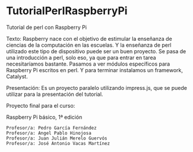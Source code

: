 TutorialPerlRaspberryPi
=======================

Tutorial de perl con Raspberry Pi

Texto: 
	Raspberry nace con el objetivo de estimular la enseñanza de ciencias de la computación en las escuelas.
Y la enseñanza de perl utilizado este tipo de dispositivo puede ser un buen proyecto.
Se pasa de una introducción a perl, solo eso, ya que para entrar en tarea necesitaríamos bastante.
Pasamos a ver módulos específicos para Raspberry Pi escritos en perl.
Y para terminar instalamos un framework, Catalyst.

Presentación:
	Es un proyecto paralelo utilizando impress.js, que se puede utilizar para la presentación del tutorial.


Proyecto final para el curso:

Raspberry Pi básico, 1ª edición

    Profesor/a: Pedro García Fernández
    Profesor/a: Angel Pablo Hinojosa
    Profesor/a: Juan Julián Merelo Guervós
    Profesor/a: José Antonio Vacas Martínez
